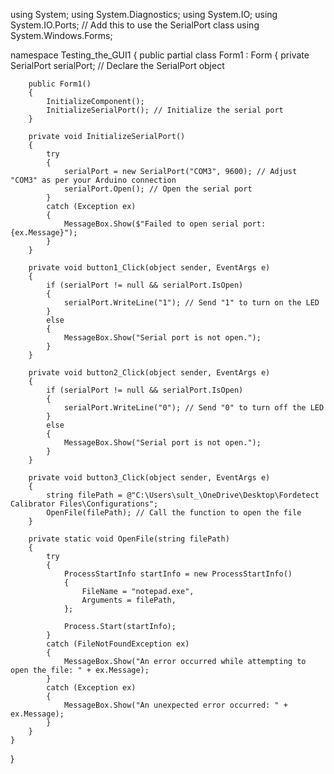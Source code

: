 using System;
using System.Diagnostics;
using System.IO;
using System.IO.Ports; // Add this to use the SerialPort class
using System.Windows.Forms;

namespace Testing_the_GUI1
{
    public partial class Form1 : Form
    {
        private SerialPort serialPort; // Declare the SerialPort object

        public Form1()
        {
            InitializeComponent();
            InitializeSerialPort(); // Initialize the serial port
        }

        private void InitializeSerialPort()
        {
            try
            {
                serialPort = new SerialPort("COM3", 9600); // Adjust "COM3" as per your Arduino connection
                serialPort.Open(); // Open the serial port
            }
            catch (Exception ex)
            {
                MessageBox.Show($"Failed to open serial port: {ex.Message}");
            }
        }

        private void button1_Click(object sender, EventArgs e)
        {
            if (serialPort != null && serialPort.IsOpen)
            {
                serialPort.WriteLine("1"); // Send "1" to turn on the LED
            }
            else
            {
                MessageBox.Show("Serial port is not open.");
            }
        }

        private void button2_Click(object sender, EventArgs e)
        {
            if (serialPort != null && serialPort.IsOpen)
            {
                serialPort.WriteLine("0"); // Send "0" to turn off the LED
            }
            else
            {
                MessageBox.Show("Serial port is not open.");
            }
        }

        private void button3_Click(object sender, EventArgs e)
        {
            string filePath = @"C:\Users\sult_\OneDrive\Desktop\Fordetect Calibrator Files\Configurations";
            OpenFile(filePath); // Call the function to open the file
        }

        private static void OpenFile(string filePath)
        {
            try
            {
                ProcessStartInfo startInfo = new ProcessStartInfo()
                {
                    FileName = "notepad.exe",
                    Arguments = filePath,
                };

                Process.Start(startInfo);
            }
            catch (FileNotFoundException ex)
            {
                MessageBox.Show("An error occurred while attempting to open the file: " + ex.Message);
            }
            catch (Exception ex)
            {
                MessageBox.Show("An unexpected error occurred: " + ex.Message);
            }
        }
    }
}
